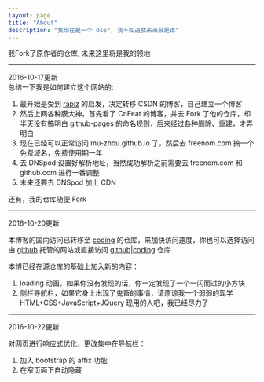 ```yaml
---
layout: page
title: "About"
description: "我现在是一个 OIer, 我不知道我未来会是谁"
---
```


我Fork了原作者的仓库, 未来这里将是我的领地  

***  

2016-10-17更新  
总结一下我是如何建立这个网站的:  

1. 最开始是受到 [rapiz](http://rapiz.cf/wei-shi-yao-ben-bo-zhe-yao-kuai-ni.html) 的启发，决定转移 CSDN 的博客，自己建立一个博客   
2. 然后上网各种膜大神，首先看了 CnFeat 的博客，并去 Fork 了他的仓库，却半天没有搞明白 github-pages 的命名规则，后来经过各种删除、重建，才弄明白   
3. 现在已经可以正常访问 mu-zhou.github.io 了，然后去 freenom.com 搞一个免费域名，免费使用期一年   
4. 去 DNSpod 设置好解析地址，当然成功解析之前需要去 freenom.com 和 github.com 进行一番调整   
5. 未来还要去 DNSpod 加上 CDN   

还有，我的仓库随便 Fork  

***

2016-10-20更新  

本博客的国内访问已转移至 [coding](coding.net) 的仓库，来加快访问速度，你也可以选择访问由 [github](mu-zhou.github.io) 托管的网站或直接访问 [github](https://github.com/Mu-Zhou/mu-zhou.github.io)|[coding](https://coding.net/u/muzhou/p/blog/git) 仓库  

本博已经在源仓库的基础上加入新的内容：  
1. loading 动画，如果你没有发现的话，你一定发现了一个一闪而过的小方块  
2. 侧栏导航栏，如果它身上出现了鬼畜的事情，请原谅我一个弱弱的现学 HTML+CSS+JavaScript+JQuery 现用的人吧，我已经尽力了  

***

2016-10-22更新  

对网页进行响应式优化，更改集中在导航栏：  
1. 加入 bootstrap 的 affix 功能  
2. 在窄页面下自动隐藏  
